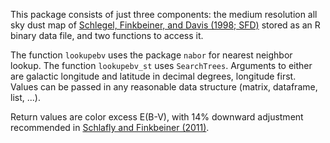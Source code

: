 This package consists of just three components: the medium resolution all sky dust map of [Schlegel, Finkbeiner, and Davis (1998; SFD)](https://ui.adsabs.harvard.edu/#abs/1998ApJ...500..525S/abstract) stored as an R binary data file, and two functions to access it.

The function `lookupebv` uses the package `nabor` for nearest neighbor lookup. The function `lookupebv_st` uses `SearchTrees`. Arguments to either are galactic longitude and latitude in decimal degrees, longitude first. Values can be passed in any reasonable data structure (matrix, dataframe, list, ...).

Return values are color excess E(B-V), with 14% downward adjustment recommended in [Schlafly and Finkbeiner (2011)](https://ui.adsabs.harvard.edu/#abs/2011ApJ...737..103S/abstract).
